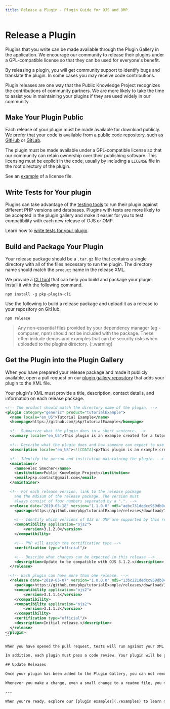 ```yaml
---
title: Release a Plugin - Plugin Guide for OJS and OMP
---
```


# Release a Plugin

Plugins that you write can be made available through the Plugin Gallery in the application. We encourage our community to release their plugins under a GPL-compatible license so that they can be used for everyone's benefit.

By releasing a plugin, you will get community support to identify bugs and translate the plugin. In some cases you may receive code contributions.

Plugin releases are one way that the Public Knowledge Project recognizes the contributions of community partners. We are more likely to take the time to assist you in maintaining your plugins if they are used widely in our community.

## Make Your Plugin Public

Each release of your plugin must be made available for download publicly. We prefer that your code is available from a public code repository, such as [GitHub](https://github.com/) or [GitLab](https://about.gitlab.com/).

The plugin must be made available under a GPL-compatible license so that our community can retain ownership over their publishing software. This licensing must be explicit in the code, usually by including a `LICENSE` file in the root directory of the plugin.

See an [example](https://github.com/pkp/pluginTemplate/blob/master/LICENSE) of a license file.

## Write Tests for Your plugin

Plugins can take advantage of the [testing tools](/dev/testing/en) to run their plugin against different PHP versions and databases. Plugins with tests are more likely to be accepted in the plugin gallery and make it easier for you to test compatibility with each new release of OJS or OMP.

Learn how to [write tests for your plugin](/dev/testing/en/plugins-themes).

## Build and Package Your Plugin

Your release package should be a `.tar.gz` file that contains a single directory with all of the files necessary to run the plugin. The directory name should match the `product` name in the release XML.

We provide a [CLI tool](https://github.com/pkp/pkp-plugin-cli/) that can help you build and package your plugin. Install it with the following command.

```
npm install -g pkp-plugin-cli
```

Use the following to build a release package and upload it as a release to your repository on GitHub.

```
npm release
```

> Any non-essential files provided by your dependency manager (eg - composer, npm) should not be included with the package. These often include demos and examples that can be security risks when uploaded to the plugins directory.
{:.warning}

## Get the Plugin into the Plugin Gallery

When you have prepared your release package and made it publicly available, open a pull request on our [plugin gallery repository](https://github.com/pkp/plugin-gallery/) that adds your plugin to the XML file.

Your plugin's XML must provide a title, description, contact details, and information on each release package.

```xml
<!-- The product should match the directory name of the plugin. -->
<plugin category="generic" product="tutorialExample">
  <name locale="en_US">Tutorial Example</name>
  <homepage>https://github.com/pkp/tutorialExample</homepage>

  <!-- Summarize what the plugin does in a short sentence. -->
  <summary locale="en_US">This plugin is an example created for a tutorial on how to create a plugin.</summary>

  <!-- Describe what the plugin does and how someone can expect to use it when they install it. -->
  <description locale="en_US"><![CDATA[<p>This plugin is an example created for a tutorial on how to create a plugin. It is intended for learning purposes and should not be used on a live journal website.</p><p>You can learn more about how to create a plugin at the <a href="https://docs.pkp.sfu.ca/dev/plugin-guide/en">plugin guide</a>.</p>]]></description>

  <!-- Identify the person and institution maintaining the plugin. -->
  <maintainer>
    <name>Alec Smecher</name>
    <institution>Public Knowledge Project</institution>
    <email>pkp.contact@gmail.com</email>
  </maintainer>

  <!-- For each release version, link to the release package
    and the md5sum of the release package. The version must
    always consist of four numbers separated by a ".". -->
  <release date="2019-05-18" version="1.1.0.0" md5="aebc731dedcc959db042f969a54fdc3a">
    <package>https://github.com/pkp/tutorialExample/releases/download/1.1.0.0/tutorialexample-1.1.0.0.tar.gz</package>

    <!-- Identify which versions of OJS or OMP are supported by this release -->
    <compatibility application="ojs2">
        <version>3.1.2.0</version>
    </compatibility>

    <!-- PKP will assign the certification type -->
    <certification type="official"/>

    <!-- Describe what changes can be expected in this release -->
    <description>Update to be compatible with OJS 3.1.2.</description>
  </release>

  <!-- Each plugin can have more than one release. -->
  <release date="2019-03-07" version="1.0.0.0" md5="13bc221dedcc959db042f969a543eab0">
    <package>https://github.com/pkp/tutorialExample/releases/download/1.0.0.0/tutorialexample-1.0.0.0.tar.gz</package>
    <compatibility application="ojs2">
        <version>3.1.1.4</version>
    </compatibility>
    <compatibility application="ojs2">
        <version>3.1.1.3</version>
    </compatibility>
    <certification type="official"/>
    <description>Initial release.</description>
  </release>
</plugin>
``

When you have opened the pull request, tests will run against your XML snippet and we will be able to merge your plugin into the list.

In addition, each plugin must pass a code review. Your plugin will be given a `reviewed` or `partner` certification. We may not include your plugin in the gallery if it does not pass review.

## Update Releases

Once your plugin has been added to the Plugin Gallery, you can not remove or modify the release package. If you modify the release package, the md5sum will change and the plugin will no longer be downloaded from the Plugin Gallery.

Whenever you make a change, even a small change to a readme file, you must release a new version and provide us with the new release XML snippet.

---

When you're ready, explore our [plugin examples](./examples) to learn more about what you can do with plugins.
